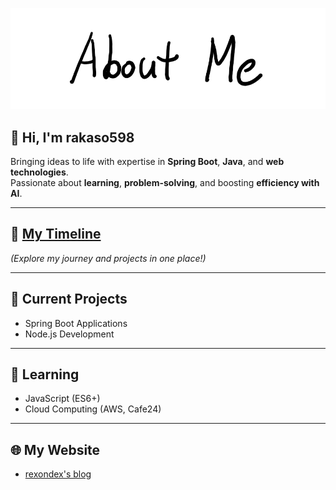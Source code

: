 ![AboutMe](images/AboutMe.png)  

## 👋 Hi, I'm rakaso598  

Bringing ideas to life with expertise in **Spring Boot**, **Java**, and **web technologies**.  
Passionate about **learning**, **problem-solving**, and boosting **efficiency with AI**.  

---
## 📌 **[My Timeline](https://rakaso598.github.io/)**  
*(Explore my journey and projects in one place!)*  

---
## 🚀 Current Projects  
- Spring Boot Applications  
- Node.js Development  

---
## 📘 Learning  
- JavaScript (ES6+)  
- Cloud Computing (AWS, Cafe24)  

---
## 🌐 My Website  
- [rexondex's blog](#)  
